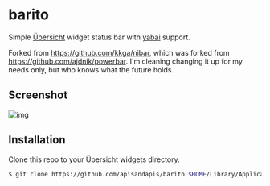# barito

Simple [Übersicht](https://github.com/felixhageloh/uebersicht) widget status bar with [yabai](https://github.com/koekeishiya/yabai) support.

Forked from https://github.com/kkga/nibar, which was forked from https://github.com/ajdnik/powerbar. I'm cleaning changing it up for my needs only, but who knows what the future holds.

## Screenshot

![img](./screenshot-coming-soon.png)

## Installation

Clone this repo to your Übersicht widgets directory.

```bash
$ git clone https://github.com/apisandapis/barito $HOME/Library/Application\ Support/Übersicht/widgets/barito
```
